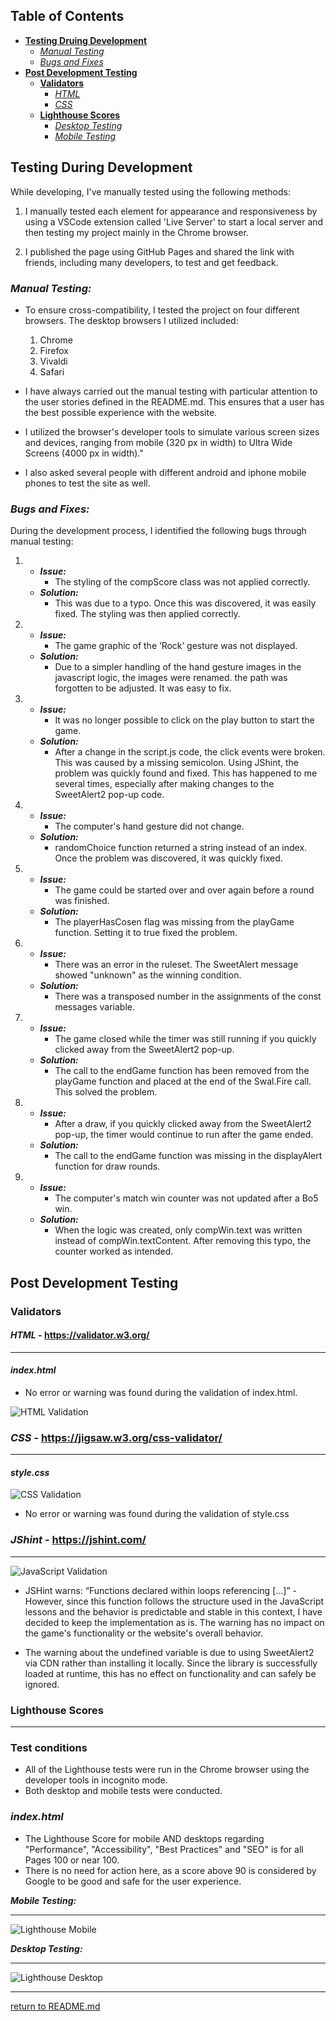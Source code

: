 ## Table of Contents
* [**Testing Druing Development**](#testing-during-development)
    * [*Manual Testing*](#manual-testing)
    * [*Bugs and Fixes*](#bugs-and-fixes)
* [**Post Development Testing**](#post-development-testing)
  * [**Validators**](#validators)
      * [*HTML*](#html---httpsvalidatorw3org)
      * [*CSS*](#css---httpsjigsaww3orgcss-validator)
  * [**Lighthouse Scores**](#lighthouse-scores)
      * [*Desktop Testing*](#desktop-testing)
      * [*Mobile Testing*](#mobile-testing)

## **Testing During Development**
While developing, I've manually tested using the following methods:

1. I manually tested each element for appearance and responsiveness by using a VSCode extension called 'Live Server' to start a local server and then testing my project mainly in the Chrome browser.
    
2. I published the page using GitHub Pages and shared the link with friends, including many developers, to test and get feedback.

### ***Manual Testing:***
* To ensure cross-compatibility, I tested the project on four different browsers. The desktop browsers I utilized included:

  1. Chrome
  2. Firefox  
  3. Vivaldi
  4. Safari

* I have always carried out the manual testing with particular attention to the user stories defined in the README.md. This ensures that a user has the best possible experience with the website.
* I utilized the browser's developer tools to simulate various screen sizes and devices, ranging from mobile (320 px in width) to Ultra Wide Screens (4000 px in width)." 
* I also asked several people with different android and iphone mobile phones to test the site as well.

### ***Bugs and Fixes:***

During the development process, I identified the following bugs through manual testing:

1.  * ***Issue:*** 
        * The styling of the compScore class was not applied correctly.
    * ***Solution:*** 
        * This was due to a typo. Once this was discovered, it was easily fixed. The styling was then applied correctly.

2.  * ***Issue:*** 
        * The game graphic of the ‘Rock’ gesture was not displayed.
    * ***Solution:***
        * Due to a simpler handling of the hand gesture images in the javascript logic, the images were renamed. the path was forgotten to be adjusted. It was easy to fix.

3.  * ***Issue:*** 
        * It was no longer possible to click on the play button to start the game.
    * ***Solution:***
        * After a change in the script.js code, the click events were broken. This was caused by a missing semicolon. Using JShint, the problem was quickly found and fixed. This has happened to me several times, especially after making changes to the SweetAlert2 pop-up code.

4.  * ***Issue:*** 
        * The computer's hand gesture did not change.
    * ***Solution:***
        * randomChoice function returned a string instead of an index. Once the problem was discovered, it was quickly fixed.

5.  * ***Issue:*** 
        * The game could be started over and over again before a round was finished.
    * ***Solution:***
        * The playerHasCosen flag was missing from the playGame function. Setting it to true fixed the problem.

6.  * ***Issue:*** 
        * There was an error in the ruleset. The SweetAlert message showed "unknown" as the winning condition.
    * ***Solution:***
        * There was a transposed number in the assignments of the const messages variable.

7.  * ***Issue:*** 
        * The game closed while the timer was still running if you quickly clicked away from the SweetAlert2 pop-up.
    * ***Solution:***
        * The call to the endGame function has been removed from the playGame function and placed at the end of the Swal.Fire call. This solved the problem.

8.  * ***Issue:*** 
        * After a draw, if you quickly clicked away from the SweetAlert2 pop-up, the timer would continue to run after the game ended.
    * ***Solution:***
        * The call to the endGame function was missing in the displayAlert function for draw rounds.

9.  * ***Issue:*** 
        * The computer's match win counter was not updated after a Bo5 win.
    * ***Solution:***
        * When the logic was created, only compWin.text was written instead of compWin.textContent. After removing this typo, the counter worked as intended.

## **Post Development Testing**
### **Validators**

#### ***HTML*** - https://validator.w3.org/
***

#### ***index.html***

* No error or warning was found during the validation of index.html.

![HTML Validation](docs/screenshots/validation-indexhtml.png)

### ***CSS*** - https://jigsaw.w3.org/css-validator/
***

#### ***style.css***

![CSS Validation](docs/screenshots/css-validation-stylecss.png)

* No error or warning was found during the validation of style.css

### ***JShint*** - https://jshint.com/
***

![JavaScript Validation](docs/screenshots/js-validation-scriptjs.png)

* JSHint warns: “Functions declared within loops referencing [...]” - However, since this function follows the structure used in the JavaScript lessons and the behavior is predictable and stable in this context, I have decided to keep the implementation as is. The warning has no impact on the game's functionality or the website's overall behavior.

* The warning about the undefined variable is due to using SweetAlert2 via CDN rather than installing it locally. Since the library is successfully loaded at runtime, this has no effect on functionality and can safely be ignored.

### **Lighthouse Scores**
***
### **Test conditions**
* All of the Lighthouse tests were run in the Chrome browser using the developer tools in incognito mode.
* Both desktop and mobile tests were conducted.
 
### ***index.html***

* The Lighthouse Score for mobile AND desktops regarding "Performance", "Accessibility", "Best Practices" and "SEO" is for all Pages 100 or near 100.
* There is no need for action here, as a score above 90 is considered by Google to be good and safe for the user experience.

***Mobile Testing:***
***

![Lighthouse Mobile](docs/screenshots/lighthouse-mobile.png)

***Desktop Testing:***
***

![Lighthouse Desktop](docs/screenshots/lighthouse-desktop.png)


***

[return to README.md](README.md)